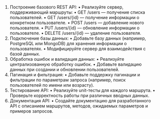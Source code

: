 1)	Построение базового REST API:
•	Реализуйте сервер, поддерживающий маршруты:
•	GET /users — получение списка пользователей.
•	GET /users/{id} — получение информации о конкретном пользователе.
•	POST /users — добавление нового пользователя.
•	PUT /users/{id} — обновление информации о пользователе.
•	DELETE /users/{id} — удаление пользователя.
2)	Подключение базы данных:
•	Добавьте базу данных (например, PostgreSQL или MongoDB) для хранения информации о пользователях.
•	Модифицируйте сервер для взаимодействия с базой данных.
3)	Обработка ошибок и валидация данных:
•	Реализуйте централизованную обработку ошибок.
•	Добавьте валидацию данных при создании и обновлении пользователей.
4)	Пагинация и фильтрация:
•	Добавьте поддержку пагинации и фильтрации по параметрам запроса (например, поиск пользователей по имени или возрасту).
5)	Тестирование API:
•	Реализуйте unit-тесты для каждого маршрута.
•	Проверьте корректность работы при различных вводных данных.
6)	Документация API:
•	Создайте документацию для разработанного API с описанием маршрутов, методов, ожидаемых параметров и примеров запросов.
